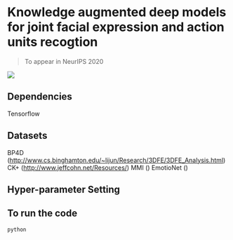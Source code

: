 # Knowledge augmented deep models for joint facial expression and action units recogtion
> To appear in NeurIPS 2020

![](header.png)

## Dependencies

Tensorflow


## Datasets
BP4D (<http://www.cs.binghamton.edu/~lijun/Research/3DFE/3DFE_Analysis.html>)
CK+ (http://www.jeffcohn.net/Resources/)
MMI ()
EmotioNet ()

## Hyper-parameter Setting


## To run the code
```sh
python 
```




